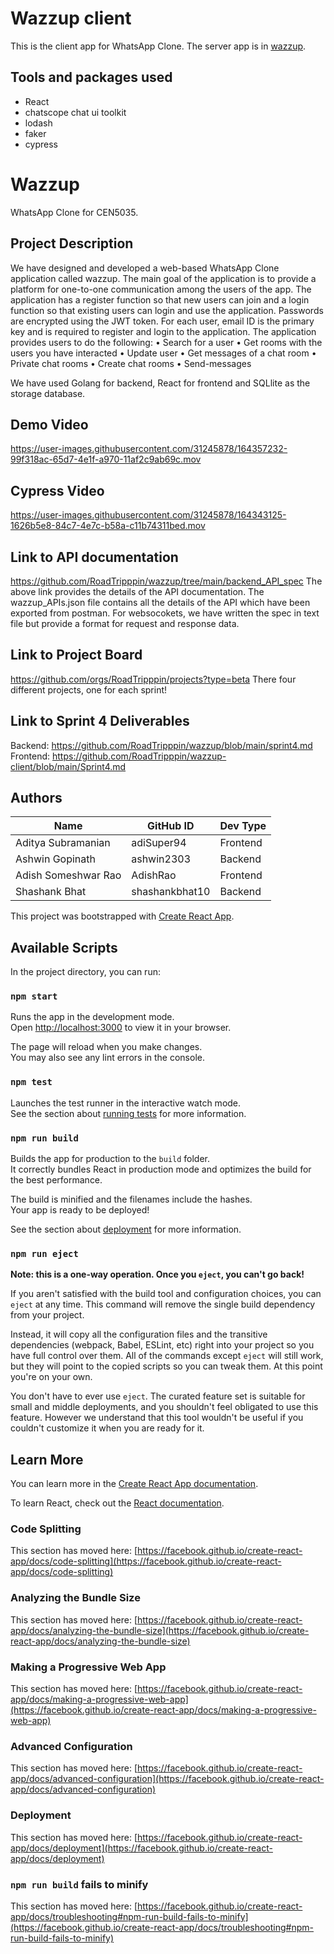 # Wazzup client
This is the client app for WhatsApp Clone.
The server app is in [wazzup](https://github.com/RoadTripppin/wazzup).

## Tools and packages used
- React
- chatscope chat ui toolkit
- lodash 
- faker
- cypress


# Wazzup
WhatsApp Clone for CEN5035.

## Project Description
We have designed and developed a web-based WhatsApp Clone application called wazzup. The main goal of the application is to provide a platform for one-to-one communication among the users of the app. The application has a register function so that new users can join and a login function so that existing users can login and use the application. Passwords are encrypted using the JWT token. For each user, email ID is the primary key and is required to register and login to the application. The application provides users to do the following:
•	Search for a user
•	Get rooms with the users you have interacted
•	Update user
•	Get messages of a chat room
•	Private chat rooms
•	Create chat rooms
•	Send-messages

We have used Golang for backend, React for frontend and SQLlite as the storage database. 

## Demo Video


https://user-images.githubusercontent.com/31245878/164357232-99f318ac-65d7-4e1f-a970-11af2c9ab69c.mov


## Cypress Video

https://user-images.githubusercontent.com/31245878/164343125-1626b5e8-84c7-4e7c-b58a-c11b74311bed.mov


## Link to API documentation
https://github.com/RoadTripppin/wazzup/tree/main/backend_API_spec 
The above link provides the details of the API documentation. The wazzup_APIs.json file contains all the details of the API which have been exported from postman. For websocokets, we have written the spec in text file but provide a format for request and response data. 

## Link to Project Board
https://github.com/orgs/RoadTripppin/projects?type=beta
There four different projects, one for each sprint!

## Link to Sprint 4 Deliverables
Backend: https://github.com/RoadTripppin/wazzup/blob/main/sprint4.md
Frontend: https://github.com/RoadTripppin/wazzup-client/blob/main/Sprint4.md

## Authors
| Name | GitHub ID | Dev Type |
|------|-----------|----------|
|Aditya Subramanian|adiSuper94|Frontend|
|Ashwin Gopinath|ashwin2303|Backend|
|Adish Someshwar Rao|AdishRao|Frontend|
|Shashank Bhat|shashankbhat10|Backend|



This project was bootstrapped with [Create React App](https://github.com/facebook/create-react-app).

## Available Scripts

In the project directory, you can run:

### `npm start`

Runs the app in the development mode.\
Open [http://localhost:3000](http://localhost:3000) to view it in your browser.

The page will reload when you make changes.\
You may also see any lint errors in the console.

### `npm test`

Launches the test runner in the interactive watch mode.\
See the section about [running tests](https://facebook.github.io/create-react-app/docs/running-tests) for more information.

### `npm run build`

Builds the app for production to the `build` folder.\
It correctly bundles React in production mode and optimizes the build for the best performance.

The build is minified and the filenames include the hashes.\
Your app is ready to be deployed!

See the section about [deployment](https://facebook.github.io/create-react-app/docs/deployment) for more information.

### `npm run eject`

**Note: this is a one-way operation. Once you `eject`, you can't go back!**

If you aren't satisfied with the build tool and configuration choices, you can `eject` at any time. This command will remove the single build dependency from your project.

Instead, it will copy all the configuration files and the transitive dependencies (webpack, Babel, ESLint, etc) right into your project so you have full control over them. All of the commands except `eject` will still work, but they will point to the copied scripts so you can tweak them. At this point you're on your own.

You don't have to ever use `eject`. The curated feature set is suitable for small and middle deployments, and you shouldn't feel obligated to use this feature. However we understand that this tool wouldn't be useful if you couldn't customize it when you are ready for it.

## Learn More

You can learn more in the [Create React App documentation](https://facebook.github.io/create-react-app/docs/getting-started).

To learn React, check out the [React documentation](https://reactjs.org/).

### Code Splitting

This section has moved here: [https://facebook.github.io/create-react-app/docs/code-splitting](https://facebook.github.io/create-react-app/docs/code-splitting)

### Analyzing the Bundle Size

This section has moved here: [https://facebook.github.io/create-react-app/docs/analyzing-the-bundle-size](https://facebook.github.io/create-react-app/docs/analyzing-the-bundle-size)

### Making a Progressive Web App

This section has moved here: [https://facebook.github.io/create-react-app/docs/making-a-progressive-web-app](https://facebook.github.io/create-react-app/docs/making-a-progressive-web-app)

### Advanced Configuration

This section has moved here: [https://facebook.github.io/create-react-app/docs/advanced-configuration](https://facebook.github.io/create-react-app/docs/advanced-configuration)

### Deployment

This section has moved here: [https://facebook.github.io/create-react-app/docs/deployment](https://facebook.github.io/create-react-app/docs/deployment)

### `npm run build` fails to minify

This section has moved here: [https://facebook.github.io/create-react-app/docs/troubleshooting#npm-run-build-fails-to-minify](https://facebook.github.io/create-react-app/docs/troubleshooting#npm-run-build-fails-to-minify)
